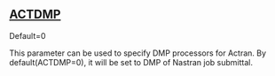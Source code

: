 ## [ACTDMP](https://help.hexagonmi.com/bundle/MSC_Nastran_2022.4/page/Nastran_Combined_Book/qrg/parameters/TOC.ACTDMP.xhtml)

Default=0

This parameter can be used to specify DMP processors for Actran. By default(ACTDMP=0), it will be set to DMP of Nastran job submittal.

